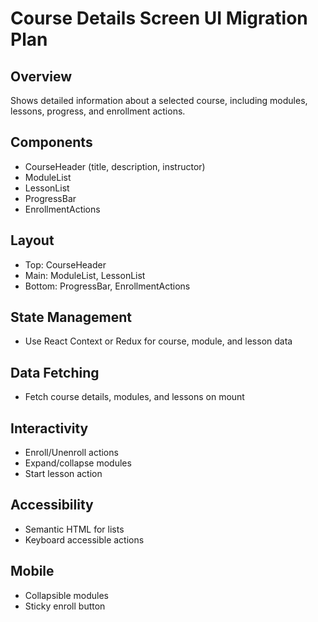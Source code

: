# Course Details Screen UI Migration Plan

## Overview

Shows detailed information about a selected course, including modules, lessons, progress, and enrollment actions.

## Components

- CourseHeader (title, description, instructor)
- ModuleList
- LessonList
- ProgressBar
- EnrollmentActions

## Layout

- Top: CourseHeader
- Main: ModuleList, LessonList
- Bottom: ProgressBar, EnrollmentActions

## State Management

- Use React Context or Redux for course, module, and lesson data

## Data Fetching

- Fetch course details, modules, and lessons on mount

## Interactivity

- Enroll/Unenroll actions
- Expand/collapse modules
- Start lesson action

## Accessibility

- Semantic HTML for lists
- Keyboard accessible actions

## Mobile

- Collapsible modules
- Sticky enroll button
